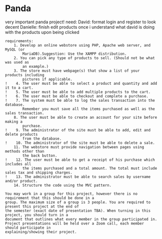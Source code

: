 # Panda

very important panda project!
need:
        David:
                format login and register to look decent
        Danielle:
                finish edit products once i understand what david is doing with the products upon being clicked
                

```
requirements:
    1. Develop an online webstore using PHP, Apache web server, and MySQL (or       
        MariaDB).Suggestion: Use the XAMPP distribution.
    2. You can pick any type of products to sell. (Should not be what was used as 
        an example.)
    3. The store must have webpage(s) that show a list of your products including 
        pictures if applicable.
!    4. The user must be able to select a product and quantity and add it to a cart.
!    5. The user must be able to add multiple products to the cart.
!    6. The user must be able to checkout and complete a purchase.
!    7. The system must be able to log the sales transaction into the database. 
        Remember you must save all the items purchased as well as the sales transaction.
    8. The user must be able to create an account for your site before making a 
        purchase.
!    9. The administrator of the site must be able to add, edit and delete products 
        from the database.
!    10. The administrator of the site must be able to delete a sale.
    11. The webstore must provide navigation between pages using methods other than 
        the back button.
!    12. The user must be able to get a receipt of his purchase which includes all 
        the items purchased and a total amount. The total must include sales tax and shipping charges.
!    13. The administrator must be able to search sales by username and/or product.
    14. Structure the code using the MVC pattern.
```
    You may work in a group for this project, however there is no requirement that this should be done in a
    group. The maximum size of a group is 3 people. You are required to present this project at the end of
    the semester (exact date of presentation TBA). When turning in this project, you should turn in a
    document that outlines what every member in the group participated in.
    Project presentations will be held over a Zoom call, each member should participate in
    explaining/showing their project.
